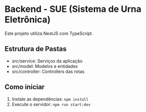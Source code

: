 # Backend - SUE (Sistema de Urna Eletrônica)

Este projeto utiliza NestJS com TypeScript.

## Estrutura de Pastas
- src/service: Serviços da aplicação
- src/model: Modelos e entidades
- src/controller: Controllers das rotas

## Como iniciar
1. Instale as dependências: `npm install`
2. Execute o servidor: `npm run start:dev`
